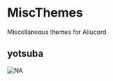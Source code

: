 # MiscThemes #
Miscellaneous themes for Aliucord
## yotsuba ##
![NA](https://cdn.discordapp.com/attachments/917244146375344248/918033775101886484/Untitled_9.png)
